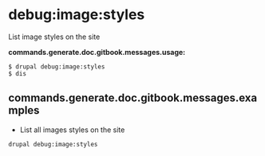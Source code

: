 # debug:image:styles
List image styles on the site

**commands.generate.doc.gitbook.messages.usage:**
```
$ drupal debug:image:styles
$ dis
```

## commands.generate.doc.gitbook.messages.examples
* List all images styles on the site
```
drupal debug:image:styles
```
